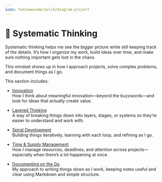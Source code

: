```yaml
---
icon: fontawesome/solid/diagram-project
---
```


# 🧩 Systematic Thinking

Systematic thinking helps me see the bigger picture while still keeping track of the details. It’s how I organize my work, build ideas over time, and make sure nothing important gets lost in the chaos.

This mindset shows up in how I approach projects, solve complex problems, and document things as I go.

This section includes:

- [Innovation](innovation.md)  
  How I think about meaningful innovation—beyond the buzzwords—and look for ideas that actually create value.

- [Layered Thinking](layered_thinking.md)  
  A way of breaking things down into layers, stages, or systems so they’re easier to understand and work with.

- [Spiral Development](spiral_development.md)  
  Building things iteratively, learning with each loop, and refining as I go.

- [Time & Supply Management](time_supply_management.md)  
  How I manage resources, deadlines, and attention across projects—especially when there’s a lot happening at once.

- [Documenting on the Go](documenting_on_the_go.md)  
  My approach to writing things down as I work, keeping notes useful and clear using Markdown and simple structure.
